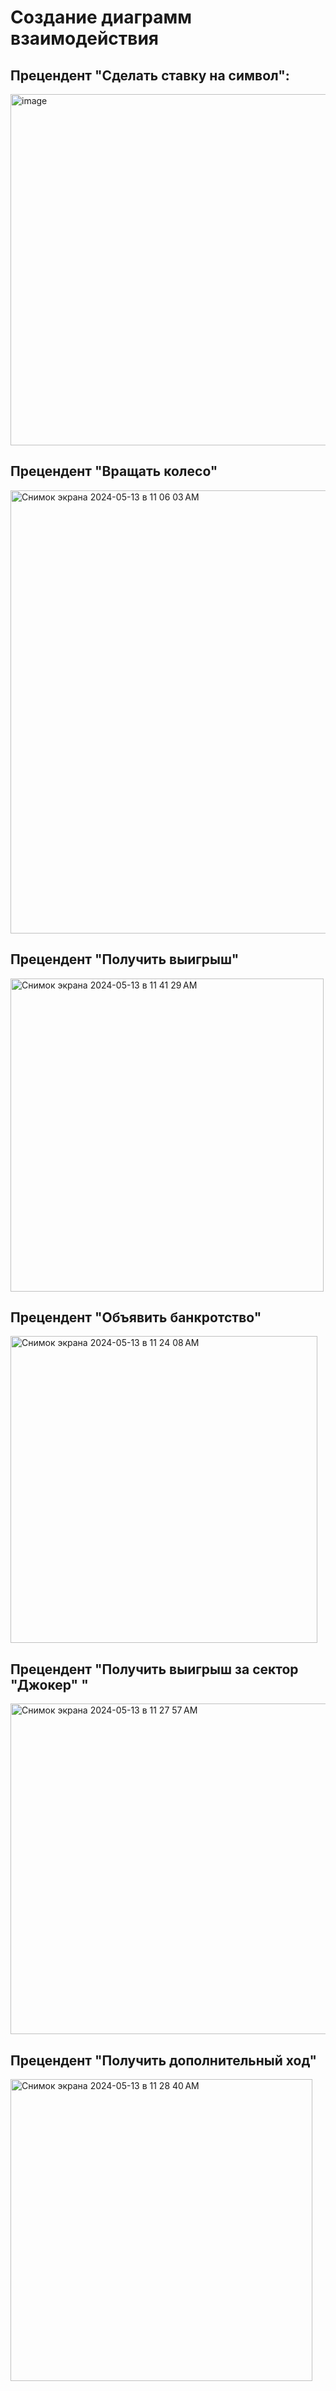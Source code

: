 # Создание диаграмм взаимодействия

## Прецендент "Сделать ставку на символ":
<img width="562" alt="image" src="https://github.com/vasilinich11/rtippo_university/assets/88510499/b254255e-f262-4237-91a0-b8fe72032445">


## Прецендент "Вращать колесо"

<img width="709" alt="Снимок экрана 2024-05-13 в 11 06 03 AM" src="https://github.com/vasilinich11/rtippo_university/assets/88510499/ef7aac6f-c675-4f12-b3b9-f26fdf103641">


## Прецендент "Получить выигрыш"

<img width="501" alt="Снимок экрана 2024-05-13 в 11 41 29 AM" src="https://github.com/vasilinich11/rtippo_university/assets/88510499/490402e9-c86e-401b-a0d3-8cc2fabfe0f4">


## Прецендент "Объявить банкротство"

<img width="491" alt="Снимок экрана 2024-05-13 в 11 24 08 AM" src="https://github.com/vasilinich11/rtippo_university/assets/88510499/b7bb2ff7-e631-4078-aedd-afecd20c2b18">


## Прецендент "Получить выигрыш за сектор "Джокер" "

<img width="529" alt="Снимок экрана 2024-05-13 в 11 27 57 AM" src="https://github.com/vasilinich11/rtippo_university/assets/88510499/95c5898e-fb89-4a21-b98d-28af06a9064b">


## Прецендент "Получить дополнительный ход"

<img width="483" alt="Снимок экрана 2024-05-13 в 11 28 40 AM" src="https://github.com/vasilinich11/rtippo_university/assets/88510499/8a39d475-668d-4204-bca6-dd85a2fd196e">

